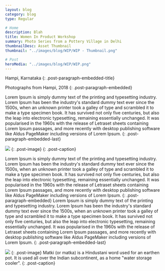 ```yaml
---
layout: blog
category: blog
type: Regular

# Home
description: Blah
title: Women In Product Workshop
summary: Photo Series from a Pottery Village in Delhi
thumbnailDesc: Asset Thumbnail
thumbnail: "../images/blog/WIP/WIP - Thumbnail.png"

# Post
heroMedia: "../images/blog/WIP/WIP.png"
---
```


Hampi, Karnataka
{: .post-paragraph-embedded-title}

Photographs from Hampi, 2018
{: .post-paragraph-embedded}

Lorem Ipsum is simply dummy text of the printing and typesetting industry. Lorem Ipsum has been the industry's standard dummy text ever since the 1500s, when an unknown printer took a galley of type and scrambled it to make a type specimen book. It has survived not only five centuries, but also the leap into electronic typesetting, remaining essentially unchanged. It was popularised in the 1960s with the release of Letraset sheets containing Lorem Ipsum passages, and more recently with desktop publishing software like Aldus PageMaker including versions of Lorem Ipsum.
{: .post-paragraph-embedded-last}

<img src="../images/blog/WIP/persona-lqip.png" data-src="../images/blog/WIP/persona.png" class="lazyload blur-up">
{: .post-image} 
{: .post-caption}


Lorem Ipsum is simply dummy text of the printing and typesetting industry. Lorem Ipsum has been the industry's standard dummy text ever since the 1500s, when an unknown printer took a galley of type and scrambled it to make a type specimen book. It has survived not only five centuries, but also the leap into electronic typesetting, remaining essentially unchanged. It was popularised in the 1960s with the release of Letraset sheets containing Lorem Ipsum passages, and more recently with desktop publishing software like Aldus PageMaker including versions of Lorem Ipsum.
{: .post-paragraph-embedded}
Lorem Ipsum is simply dummy text of the printing and typesetting industry. Lorem Ipsum has been the industry's standard dummy text ever since the 1500s, when an unknown printer took a galley of type and scrambled it to make a type specimen book. It has survived not only five centuries, but also the leap into electronic typesetting, remaining essentially unchanged. It was popularised in the 1960s with the release of Letraset sheets containing Lorem Ipsum passages, and more recently with desktop publishing software like Aldus PageMaker including versions of Lorem Ipsum.
{: .post-paragraph-embedded-last}

<img src="../images/blog/WIP/collage-wip-lqip.png" data-src="../images/blog/WIP/collage-wip.png" class="lazyload blur-up">
{: .post-image} 
Matki (or matka) is a Hindustani word used for an earthen pot. It is used all over the Indian subcontinent, as a home "water storage cooler".
{: .post-caption}
















